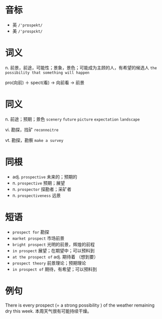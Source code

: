 # 音标

- 英 `/'prɒspekt/`
- 美 `/'prɑspɛkt/`

# 词义

n. 前景，前途，可能性；景象，景色；可能成为主顾的人，有希望的候选人
`the possibility that something will happen`



pro(向前) ＋ spect(看) → 向前看 → 前景

# 同义

n. 前途；预期；景色
`scenery` `future` `picture` `expectation` `landscape`

vi. 勘探，找矿
`reconnoitre`

vt. 勘探，勘察
`make a survey`

# 同根

- adj. `prospective` 未来的；预期的
- n. `prospective` 预期；展望
- n. `prospector` 探勘者；采矿者
- n. `prospectiveness` 远景

# 短语

- `prospect for` 勘探
- `market prospect` 市场前景
- `bright prospect` 光明的前景，辉煌的前程
- `in prospect` 展望；在期望中；可以预料到
- `at the prospect of` adj. 期待着 （想到要）
- `prospect theory` 前景理论；预期理论
- `in prospect of` 期待，有希望；可以预料到

# 例句

There is every prospect (= a strong possibility ) of the weather remaining dry this week.
本周天气很有可能持续干燥。


